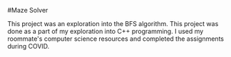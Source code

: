 #Maze Solver

This project was an exploration into the BFS algorithm. This project was done as a part of my exploration into C++ programming. I used my roommate's computer science resources and completed the assignments during COVID. 
